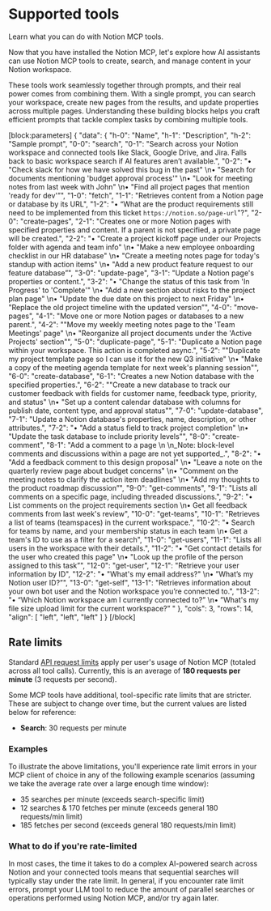 # Supported tools

Learn what you can do with Notion MCP tools.

Now that you have installed the Notion MCP, let's explore how AI assistants can use Notion MCP tools to create, search, and manage content in your Notion workspace.

These tools work seamlessly together through prompts, and their real power comes from combining them. With a single prompt, you can search your workspace, create new pages from the results, and update properties across multiple pages. Understanding these building blocks helps you craft efficient prompts that tackle complex tasks by combining multiple tools.

[block:parameters]
{
  "data": {
    "h-0": "Name",
    "h-1": "Description",
    "h-2": "Sample prompt",
    "0-0": "search",
    "0-1": "Search across your Notion workspace and connected tools like Slack, Google Drive, and Jira. Falls back to basic workspace search if AI features aren’t available.",
    "0-2": "• \"Check slack for how we have solved this bug in the past\"  \n• \"Search for documents mentioning 'budget approval process'\"  \n• \"Look for meeting notes from last week with John\"  \n• \"Find all project pages that mention 'ready for dev'”",
    "1-0": "fetch",
    "1-1": "Retrieves content from a Notion page or database by its URL",
    "1-2": "• “What are the product requirements still need to be implemented from this ticket `https://notion.so/page-url`\"?",
    "2-0": "create-pages",
    "2-1": "Creates one or more Notion pages with specified properties and content. If a parent is not specified, a private page will be created.",
    "2-2": "• \"Create a project kickoff page under our Projects folder with agenda and team info\"  \n• \"Make a new employee onboarding checklist in our HR database\"  \n• \"Create a meeting notes page for today's standup with action items\"  \n• \"Add a new product feature request to our feature database”",
    "3-0": "update-page",
    "3-1": "Update a Notion page's properties or content.",
    "3-2": "• \"Change the status of this task from 'In Progress' to 'Complete'\"  \n• \"Add a new section about risks to the project plan page\"  \n• \"Update the due date on this project to next Friday\"  \n• \"Replace the old project timeline with the updated version”",
    "4-0": "move-pages",
    "4-1": "Move one or more Notion pages or databases to a new parent.",
    "4-2": "\"Move my weekly meeting notes page to the 'Team Meetings' page\"  \n• \"Reorganize all project documents under the 'Active Projects' section\"",
    "5-0": "duplicate-page",
    "5-1": "Duplicate a Notion page within your workspace. This action is completed async.",
    "5-2": "\"Duplicate my project template page so I can use it for the new Q3 initiative\"  \n• \"Make a copy of the meeting agenda template for next week's planning session\"",
    "6-0": "create-database",
    "6-1": "Creates a new Notion database with the specified properties.",
    "6-2": "\"Create a new database to track our customer feedback with fields for customer name, feedback type, priority, and status\"  \n• \"Set up a content calendar database with columns for publish date, content type, and approval status\"",
    "7-0": "update-database",
    "7-1": "Update a Notion database's properties, name, description, or other attributes.",
    "7-2": "• \"Add a status field to track project completion\"  \n• \"Update the task database to include priority levels\"",
    "8-0": "create-comment",
    "8-1": "Add a comment to a page  \n  \n_Note: block-level comments and discussions within a page are not yet supported_.",
    "8-2": "• \"Add a feedback comment to this design proposal\"  \n• \"Leave a note on the quarterly review page about budget concerns\"  \n• \"Comment on the meeting notes to clarify the action item deadlines\"  \n• \"Add my thoughts to the product roadmap discussion”",
    "9-0": "get-comments",
    "9-1": "Lists all comments on a specific page, including threaded discussions.",
    "9-2": "• List comments on the project requirements section  \n• Get all feedback comments from last week's review",
    "10-0": "get-teams",
    "10-1": "Retrieves a list of teams (teamspaces) in the current workspace.",
    "10-2": "• Search for teams by name, and your membership status in each team  \n• Get a team's ID to use as a filter for a search",
    "11-0": "get-users",
    "11-1": "Lists all users in the workspace with their details.",
    "11-2": "• \"Get contact details for the user who created this page\"  \n• \"Look up the profile of the person assigned to this task”",
    "12-0": "get-user",
    "12-1": "Retrieve your user information by ID",
    "12-2": "• \"What's my email address?\"  \n• ”What’s my Notion user ID?”",
    "13-0": "get-self",
    "13-1": "Retrieves information about your own bot user and the Notion workspace you’re connected to.",
    "13-2": "• “Which Notion workspace am I currently connected to?”  \n• ”What's my file size upload limit for the current workspace?”  "
  },
  "cols": 3,
  "rows": 14,
  "align": [
    "left",
    "left",
    "left"
  ]
}
[/block]


## Rate limits

Standard [API request limits](ref:request-limits) apply per user's usage of Notion MCP (totaled across all tool calls). Currently, this is an average of **180 requests per minute** (3 requests per second).

Some MCP tools have additional, tool-specific rate limits that are stricter. These are subject to change over time, but the current values are listed below for reference:

- **Search**: 30 requests per minute

### Examples

To illustrate the above limitations, you'll experience rate limit errors in your MCP client of choice in any of the following example scenarios (assuming we take the average rate over a large enough time window):

- 35 searches per minute (exceeds search-specific limit)
- 12 searches & 170 fetches per minute (exceeds general 180 requests/min limit)
- 185 fetches per second (exceeds general 180 requests/min limit)

### What to do if you're rate-limited

In most cases, the time it takes to do a complex AI-powered search across Notion and your connected tools means that sequential searches will typically stay under the rate limit. In general, if you encounter rate limit errors, prompt your LLM tool to reduce the amount of parallel searches or operations performed using Notion MCP, and/or try again later.

